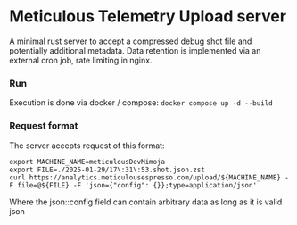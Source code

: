 # Meticulous Telemetry Upload server

A minimal rust server to accept a compressed debug shot file and potentially additional metadata. 
Data retention is implemented via an external cron job, rate limiting in nginx.

### Run
Execution is done via docker / compose:
`docker compose up -d --build`

### Request format
The server accepts request of this format:
```
export MACHINE_NAME=meticulousDevMimoja
export FILE=./2025-01-29/17\:31\:53.shot.json.zst
curl https://analytics.meticulousespresso.com/upload/${MACHINE_NAME} -F file=@${FILE} -F 'json={"config": {}};type=application/json'
```
Where the json::config field can contain arbitrary data as long as it is valid json
